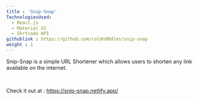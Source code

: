 ```yaml
---
title : 'Snip-Snap'
TechnologiesUsed:
  - React.js
  - Material UI
  - Shrtcode API
githublink : https://github.com/coldn00dles/snip-snap
weight : 1
---
```

Snip-Snap is a simple URL Shortener which allows users to shorten any link available on the internet.

<br>

Check it out at : https://snip-snap.netlify.app/
